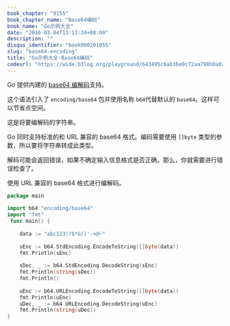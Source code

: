 ```yaml
---
book_chapter: "0155"
book_chapter_name: "Base64编码"
book_name: "Go示例大全"
date: "2016-03-04T13:13:34+08:00"
description: ""
disqus_identifier: "book000201055"
slug: "base64-encoding"
title: "Go示例大全-Base64编码"
codeurl: "https://wide.b3log.org/playground/643495c6ab36e0c72aa798b0a837fea0.go"
---
```

 
Go 提供内建的 [base64 编解码](http://zh.wikipedia.org/wiki/Base64)支持。



这个语法引入了 `encoding/base64` 包并使用名称 `b64`代替默认的 `base64`。这样可以节省点空间。



这是将要编解码的字符串。

Go 同时支持标准的和 URL 兼容的 base64 格式。编码需要使用 `[]byte` 类型的参数，所以要将字符串转成此类型。

解码可能会返回错误，如果不确定输入信息格式是否正确，那么，你就需要进行错误检查了。

使用 URL 兼容的 base64 格式进行编解码。
 

```go
package main  
 
import b64 "encoding/base64"
import "fmt"  
 func main() {  
 
    data := "abc123!?$*&()'-=@~"  
 
    sEnc := b64.StdEncoding.EncodeToString([]byte(data))
    fmt.Println(sEnc)  
 
    sDec, _ := b64.StdEncoding.DecodeString(sEnc)
    fmt.Println(string(sDec))
    fmt.Println()  
 
    uEnc := b64.URLEncoding.EncodeToString([]byte(data))
    fmt.Println(uEnc)
    uDec, _ := b64.URLEncoding.DecodeString(uEnc)
    fmt.Println(string(uDec))
}  
```
